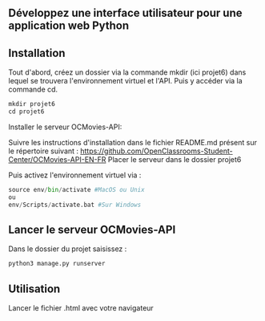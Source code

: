 Développez une interface utilisateur pour une application web Python
----------------------------------------------------------------------------------------------

## Installation

Tout d'abord, créez un dossier via la commande mkdir (ici projet6) dans lequel se trouvera l'environnement virtuel et l'API. Puis y accéder via la commande cd.

```python
mkdir projet6
cd projet6
```
Installer le serveur OCMovies-API:

Suivre les instructions d'installation dans le fichier README.md présent sur le répertoire suivant :
https://github.com/OpenClassrooms-Student-Center/OCMovies-API-EN-FR 
Placer le serveur dans le dossier projet6

Puis activez l'environnement virtuel via :

```python
source env/bin/activate #MacOS ou Unix
ou
env/Scripts/activate.bat #Sur Windows
```

## Lancer le serveur OCMovies-API
Dans le dossier du projet saisissez : 

```python
python3 manage.py runserver
```

## Utilisation

Lancer le fichier .html avec votre navigateur 
